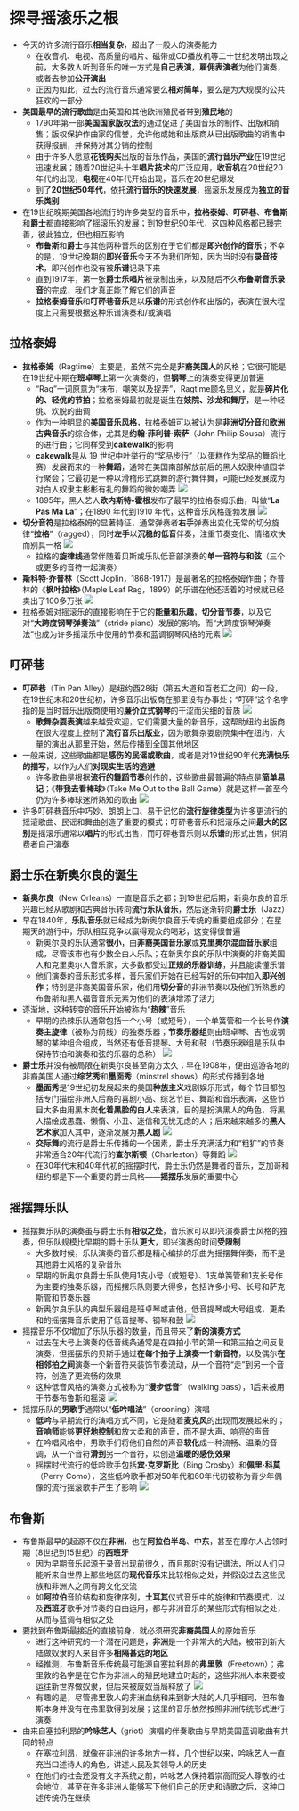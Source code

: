 # 探寻摇滚乐之根
* 今天的许多流行音乐**相当复杂**，超出了一般人的演奏能力
  * 在收音机、电视、高质量的唱片、磁带或CD播放机等二十世纪发明出现之前，大多数人听到音乐的唯一方式是**自己表演**，**雇佣表演者**为他们演奏，或者去参加**公开演出**
  * 正因为如此，过去的流行音乐通常要么**相对简单**，要么是为大规模的公共狂欢的一部分
* **美国最早的流行歌曲**是由英国和其他欧洲殖民者带到**殖民地**的
  * 1790年第一部**美国国家版权法**的通过促进了美国音乐的制作、出版和销售；版权保护作曲家的信誉，允许他或她和出版商从已出版歌曲的销售中获得报酬，并保持对其分销的控制
  * 由于许多人愿意**花钱购买**出版的音乐作品，美国的**流行音乐产业**在19世纪迅速发展；随着20世纪头十年**唱片技术**的广泛应用，**收音机**在20世纪20年代的出现，**电视**在40年代开始出现，音乐在20世纪爆发
  * 到了**20世纪50年代**，依托**流行音乐的快速发展**，摇滚乐发展成为**独立的音乐类别**
* 在19世纪晚期美国各地流行的许多类型的音乐中，**拉格泰姆**、**叮砰巷**、**布鲁斯**和**爵士**都直接影响了摇滚乐的发展；到19世纪90年代，这四种风格都已臻完善，彼此独立，但也相互影响
  * **布鲁斯**和**爵士**与其他两种音乐的区别在于它们都是**即兴创作的音乐**；不幸的是，19世纪晚期的**即兴音乐**今天不为我们所知，因为当时没有**录音技术**，即兴创作也没有被**乐谱**记录下来
  * 直到1917年，第一张**爵士乐唱片**被录制出来，以及随后不久**布鲁斯音乐录音**的完成，我们才真正能了解它们的声音
  * **拉格泰姆音乐**和**叮砰巷音乐**是以**乐谱**的形式创作和出版的，表演在很大程度上只需要根据这种乐谱演奏和/或演唱
## 拉格泰姆
* **拉格泰姆**（Ragtime）主要是，虽然不完全是**非裔美国人**的风格；它很可能是在19世纪中期在**班卓琴**上第一次演奏的，但**钢琴**上的演奏变得更加普遍
  * “Rag”一词原意为“抹布，嘲笑以及捉弄”，Ragtime顾名思义，就是**碎片化的、轻佻的节拍**；拉格泰姆最初就是诞生在**妓院、沙龙和舞厅**，是一种轻佻、欢脱的曲调
  * 作为一种明显的**美国音乐风格**，拉格泰姆可以被认为是**非洲切分音**和**欧洲古典音乐**的综合体，尤其是**约翰·菲利普·索萨**（John Philip Sousa）流行的进行曲；它同样受到**cakewalk**的影响
  * **cakewalk**是从 19 世纪中叶举行的“奖品步行”（以蛋糕作为奖品的舞蹈比赛）发展而来的一种**舞蹈**，通常在美国南部解放前后的黑人奴隶种植园举行聚会；它最初是一种以滑稽形式跳舞的游行舞伴舞，可能已经发展成为对白人奴隶主彬彬有礼的舞蹈的微妙嘲弄
![](images/cakewalk.jpg)
  * 1895年，黑人艺人**欧内斯特•霍根**发布了最早的拉格泰姆乐曲，叫做“**La Pas Ma La**”；在1890 年代到1910 年代，这种音乐风格蓬勃发展
![](images/La%20Pas%20Ma%20La.jpg)
* **切分音符**是拉格泰姆的显著特征，通常弹奏者**右手**弹奏出变化无常的切分旋律“**拉格**”（ragged），同时**左手**以**沉稳的低音**伴奏，注重节奏变化、情绪欢快而别具一格
![](images/切分音.jpg)
  * 拉格的**旋律线**通常伴随着贝斯或乐队低音部演奏的**单一音符与和弦**（三个或更多的音符一起演奏）
* **斯科特·乔普林**（Scott Joplin，1868-1917）是最著名的拉格泰姆作曲；乔普林的《**枫叶拉格**》（Maple Leaf Rag，1899）的乐谱在他还活着的时候就已经卖出了100多万张
![](images/乔普林.jpg)
* 拉格泰姆对摇滚乐的直接影响在于它的**能量和乐趣**，**切分音节奏**，以及它对“**大跨度钢琴弹奏法**”（stride piano）发展的影响，而“大跨度钢琴弹奏法”也成为许多摇滚乐中使用的节奏和蓝调钢琴风格的元素 
![](images/Stride%20Piano.png)
## 叮砰巷
* **叮砰巷**（Tin Pan Alley）是纽约西28街（第五大道和百老汇之间）的一段，在19世纪末和20世纪初，许多音乐出版商在那里设有办事处；“叮砰”这个名字指的是当时音乐出版商使用的**廉价立式钢琴**的干涩而尖细的音质
![](images/叮砰巷.jpg)
  * **歌舞杂耍表演**越来越受欢迎，它们需要大量的新音乐，这帮助纽约出版商在很大程度上控制了**流行音乐出版业**，因为歌舞杂耍剧院集中在纽约，大量的演出从那里开始，然后传播到全国其他地区
* 一般来说，这些歌曲都是**感伤的民谣或歌曲**，或者是对19世纪90年代**充满快乐的描写**，以作为人们**对现实生活的逃避**
  * 许多歌曲是根据**流行的舞蹈节奏**创作的，这些歌曲最普遍的特点是**简单易记**；《**带我去看棒球**》（Take Me Out to the Ball Game）就是这样一首至今仍为许多棒球迷所熟知的歌曲
![](images/Take%20Me%20Out%20to%20the%20Ball%20Game.jpg)
* 许多叮砰巷音乐中巧妙、朗朗上口、易于记忆的**流行旋律类型**为许多更流行的摇滚歌曲、民谣和舞曲创造了重要的模式；叮砰巷音乐和摇滚乐之间**最大的区别**是摇滚乐通常以**唱片**的形式出售，而叮砰巷音乐则以**乐谱**的形式出售，供消费者自己演奏
## 爵士乐在新奥尔良的诞生
* **新奥尔良**（New Orleans）一直是音乐之都；到19世纪后期，新奥尔良的音乐兴趣已经从歌剧和古典音乐转向**流行乐队音乐**，然后逐渐转向**爵士乐**（Jazz）
* 早在1840年，**乐队音乐**就已经成为新奥尔良音乐传统的重要组成部分；在星期天的游行中，乐队相互竞争以赢得观众的喝彩，这变得很普遍
  * 新奥尔良的乐队通常**很小**，由**非裔美国音乐家**或**克里奥尔混血音乐家**组成，尽管该市也有少数全白人乐队；在新奥尔良的乐队中演奏的非裔美国人和克里奥尔人音乐家，大多数都受过**正规的乐器训练**，并且能读懂乐谱
  * 他们演奏的音乐形式多样，音乐家们开始在已经写好的乐句中加入**即兴创作**；特别是非裔美国音乐家，他们用**切分音**的非洲节奏以及他们所熟悉的布鲁斯和黑人福音音乐元素为他们的表演增添了活力
* 逐渐地，这种转变的音乐开始被称为“**热辣**”音乐
  * 早期的热辣乐队通常包括一个小号（或短号），一个单簧管和一个长号作**演奏主旋律**（被称为前线）的独奏乐器；**节奏乐器组**则由班卓琴、吉他或钢琴的某种组合组成，当然还有低音提琴、大号和鼓（节奏乐器组是乐队中保持节拍和演奏和弦的乐器的总称）
![](images/爵士乐队.jpg)
* **爵士乐**并没有被局限在新奥尔良甚至南方太久；早在1908年，便由巡游各地的非裔美国人通过**综艺秀**和**墨面秀**（minstrel shows）的形式传播到各地
  * **墨面秀**是19世纪初发展起来的美国**种族主义**戏剧娱乐形式，每个节目都包括专门描绘非洲人后裔的喜剧小品、综艺节目、舞蹈和音乐表演，这些节目大多由用黑木炭**化着黑脸的白人**来表演，目的是扮演黑人的角色，将黑人描绘成愚蠢、懒惰、小丑、迷信和无忧无虑的人；后来越来越多的**黑人艺术家**加入其中，逐渐发展为**黑人剧**
![](images/墨面秀.jpg)
  * **交际舞**的流行是爵士乐传播的一个因素，爵士乐充满活力和“粗犷”的节奏非常适合20年代流行的**查尔斯顿**（Charleston）等舞蹈
![](images/查尔斯顿舞.jpg)
  * 在30年代末和40年代初的摇摆时代，爵士乐仍然是舞者的音乐，芝加哥和纽约都是下一个重要的爵士风格——**摇摆乐**发展的重要中心
## 摇摆舞乐队
* 摇摆舞乐队的演奏虽与爵士乐有**相似之处**，音乐家可以即兴演奏爵士风格的独奏，但乐队规模比早期的爵士乐队**更大**，即兴演奏的时间**受限制**
  * 大多数时候，乐队演奏的音乐都是精心编排的乐曲为摇摆舞伴奏，而不是其他爵士风格的复杂音乐
  * 早期的新奥尔良爵士乐队使用1支小号（或短号）、1支单簧管和1支长号作为主要的独奏乐器，而摇摆乐队则要大得多，包括许多小号、长号和萨克斯管和节奏乐器
  * 新奥尔良乐队的典型乐器组是班卓琴或吉他，低音提琴或大号组成，更柔和的摇摆舞音乐使用了低音提琴、钢琴和鼓
![](images/摇摆舞乐队.jpg)
* 摇摆音乐不仅增加了乐队乐器的数量，而且带来了**新的演奏方式**
  * 过去在大号上演奏的低音线条通常是在四拍小节的第一和第三拍之间反复演奏，但摇摆乐的贝斯手通过**在每个拍子上演奏一个新音符**，以及偶尔**在相邻拍之间**演奏一个新音符来装饰节奏流动，从一个音符“走”到另一个音符，创造了更流畅的效果
  * 这种低音风格的演奏方式被称为“**漫步低音**”（walking bass），1后来被用于节奏布鲁斯和摇滚
![](images/漫步低音.jpg)
* 摇摆乐队的**男歌手**通常以“**低吟唱法**”（crooning）演唱
  * **低吟**与早期流行的演唱方式不同，它是随着**麦克风**的出现而发展起来的；**音响师**能够**更好地控制**和放大柔和的声音，而不是大声、响亮的声音
  * 在吟唱风格中，男歌手们将他们自然的声音**软化**成一种流畅、温柔的音调，从一个音符**滑到**另一个音符，以创造**温暖的感伤效果**
  * 摇摆时代流行的低吟歌手包括**宾·克罗斯比**（Bing Crosby）和**佩里·科莫**（Perry Como），这些低吟歌手都对50年代和60年代初被称为青少年偶像的流行摇滚歌手产生了影响
![](images/Bing%20Crosby.jpg)
## 布鲁斯
* 布鲁斯最早的起源不仅在**非洲**，也在**阿拉伯半岛**、**中东**，甚至在摩尔人占领时期（8世纪到15世纪）的**西班牙**
  * 因为早期音乐起源于录音出现前很久，而且那时没有记谱法，所以人们只能听来自世界上那些地区的**现代音乐**来比较相似之处，并假设过去这些民族和非洲人之间有跨文化交流
  * 如**阿拉伯**音阶结构和旋律序列，**土耳其**仪式音乐中的旋律和节奏模式，以及**西班牙**歌手对节奏的自由运用，都与非洲音乐的某些形式有相似之处，从而与蓝调有相似之处
* 要找到布鲁斯最接近的直接前身，就必须研究**非裔美国人**的原始音乐
  * 进行这种研究的一个潜在问题是，**非洲**是一个非常大的大陆，被带到新大陆做奴隶的人来自许多**相隔甚远的地区**
  * 经推测，布鲁斯音乐传统最可能源自塞拉利昂的**弗里敦**（Freetown）；弗里敦的名字是在它作为非洲人的殖民地建立时起的，这些非洲人本来要被运往新世界做奴隶，但后来被废奴当局释放了
![](images/弗里敦.jpg)
  * 有趣的是，尽管弗里敦人的非洲血统和来到新大陆的人几乎相同，但布鲁斯本身并没有在弗里敦得到发展；这里的音乐依然按照非洲传统形式进行演奏
* 由来自塞拉利昂的**吟咏艺人**（griot）演唱的伴奏歌曲与早期美国蓝调歌曲有共同的特点
  * 在塞拉利昂，就像在非洲的许多地方一样，几个世纪以来，吟咏艺人一直充当口述诗人的角色，讲述人民及其领导人的历史
  * 在他们的社会还没有文字系统之前，吟咏艺人保持着崇高而受人尊敬的社会地位，甚至在许多非洲人能够写下他们自己的历史和诗歌之后，这种口述传统仍在继续